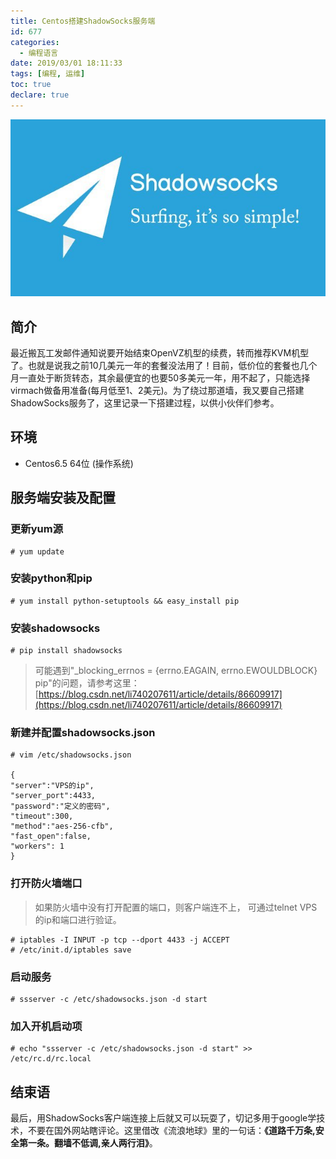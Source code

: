 ```yaml
---
title: Centos搭建ShadowSocks服务端
id: 677
categories:
  - 编程语言
date: 2019/03/01 18:11:33        
tags: [编程, 运维]
toc: true
declare: true
---
```


![img](/img/xjy/p58000.png)<br/>

## 简介

最近搬瓦工发邮件通知说要开始结束OpenVZ机型的续费，转而推荐KVM机型了。也就是说我之前10几美元一年的套餐没法用了！目前，低价位的套餐也几个月一直处于断货转态，其余最便宜的也要50多美元一年，用不起了，只能选择virmach做备用准备(每月低至1、2美元)。为了绕过那道墙，我又要自己搭建ShadowSocks服务了，这里记录一下搭建过程，以供小伙伴们参考。

<!--more-->

## 环境

+ Centos6.5 64位 (操作系统)

## 服务端安装及配置

### 更新yum源
```
# yum update
```
### 安装python和pip
```
# yum install python-setuptools && easy_install pip
```
### 安装shadowsocks
```
# pip install shadowsocks
```
> 可能遇到"_blocking_errnos = {errno.EAGAIN, errno.EWOULDBLOCK} pip"的问题，请参考这里：[https://blog.csdn.net/li740207611/article/details/86609917](https://blog.csdn.net/li740207611/article/details/86609917)

### 新建并配置shadowsocks.json
```
# vim /etc/shadowsocks.json

{
"server":"VPS的ip",
"server_port":4433,
"password":"定义的密码",
"timeout":300,
"method":"aes-256-cfb",
"fast_open":false,
"workers": 1
}
```

### 打开防火墙端口

>如果防火墙中没有打开配置的端口，则客户端连不上，
>可通过telnet VPS的ip和端口进行验证。

```
# iptables -I INPUT -p tcp --dport 4433 -j ACCEPT
# /etc/init.d/iptables save
```

### 启动服务
```
# ssserver -c /etc/shadowsocks.json -d start
```

### 加入开机启动项
```
# echo "ssserver -c /etc/shadowsocks.json -d start" >> /etc/rc.d/rc.local
```

## 结束语
最后，用ShadowSocks客户端连接上后就又可以玩耍了，切记多用于google学技术，不要在国外网站瞎评论。这里借改《流浪地球》里的一句话：**《道路千万条,安全第一条。翻墙不低调,亲人两行泪》**。